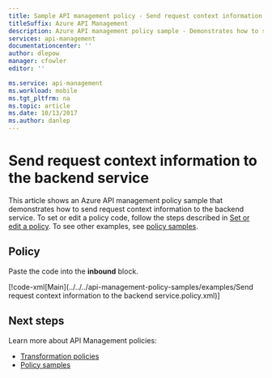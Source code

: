 ```yaml
---
title: Sample API management policy - Send request context information to backend service
titleSuffix: Azure API Management
description: Azure API management policy sample - Demonstrates how to send request context information to the backend service.
services: api-management
documentationcenter: ''
author: dlepow
manager: cfowler
editor: ''

ms.service: api-management
ms.workload: mobile
ms.tgt_pltfrm: na
ms.topic: article
ms.date: 10/13/2017
ms.author: danlep
---
```


# Send request context information to the backend service

This article shows an Azure API management policy sample that demonstrates how to send request context information to the backend service. To set or edit a policy code, follow the steps described in [Set or edit a policy](../set-edit-policies.md). To see other examples, see [policy samples](/azure/api-management/policies).

## Policy

Paste the code into the **inbound** block.

[!code-xml[Main](../../../api-management-policy-samples/examples/Send request context information to the backend service.policy.xml)]

## Next steps

Learn more about API Management policies:

+ [Transformation policies](../api-management-transformation-policies.md)
+ [Policy samples](/azure/api-management/policies)